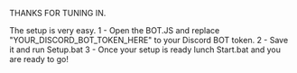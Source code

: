 
THANKS FOR TUNING IN.


The setup is very easy.
1 - Open the BOT.JS and replace "YOUR_DISCORD_BOT_TOKEN_HERE" to your Discord BOT token.
2 - Save it and run Setup.bat
3 - Once your setup is ready lunch Start.bat and you are ready to go!
